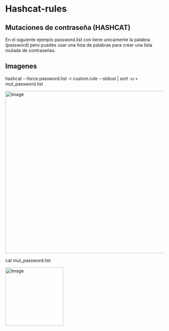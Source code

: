 # Hashcat-rules

## Mutaciones de contraseña (HASHCAT)

En el siguiente ejemplo password.list con tiene unicamente la palabra (password) pero puedes usar una lista de palabras para crear una lista mutada de contraseñas.

## Imagenes

hashcat --force password.list -r custom.rule --stdout | sort -u > mut_password.list

<img width="513" alt="Image" src="https://github.com/user-attachments/assets/a45a3e65-6520-4dfe-8461-743a771d5329" />

cat mut_password.list

<img width="184" alt="Image" src="https://github.com/user-attachments/assets/effdae40-3cd4-4a60-8b72-0b11c7c91e9d" />
